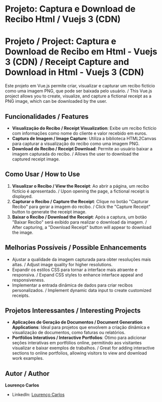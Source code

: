 # Projeto: Captura e Download de Recibo Html / Vuejs 3 (CDN)

# Projeto / Project: Captura e Download de Recibo em Html - Vuejs 3 (CDN) / Receipt Capture and Download in Html - Vuejs 3 (CDN)

Este projeto em Vue.js permite criar, visualizar e capturar um recibo fictício como uma imagem PNG, que pode ser baixada pelo usuário.
/ This Vue.js project allows you to create, visualize, and capture a fictional receipt as a PNG image, which can be downloaded by the user.

## Funcionalidades / Features

- **Visualização do Recibo / Receipt Visualization**: Exibe um recibo fictício com informações como nome do cliente e valor recebido em euros.
- **Captura de Imagem / Image Capture**: Utiliza a biblioteca HTML2Canvas para capturar a visualização do recibo como uma imagem PNG.
- **Download do Recibo / Receipt Download**: Permite ao usuário baixar a imagem capturada do recibo.
/ Allows the user to download the captured receipt image.

## Como Usar / How to Use

1. **Visualizar o Recibo / View the Receipt**: Ao abrir a página, um recibo fictício é apresentado.
/ Upon opening the page, a fictional receipt is displayed.
2. **Capturar o Recibo / Capture the Receipt**: Clique no botão "Capturar Recibo" para gerar a imagem do recibo.
/ Click the "Capture Receipt" button to generate the receipt image.
3. **Baixar o Recibo / Download the Receipt**: Após a captura, um botão "Baixar Recibo" será exibido para realizar o download da imagem.
/ After capturing, a "Download Receipt" button will appear to download the image.

## Melhorias Possíveis / Possible Enhancements

- Ajustar a qualidade da imagem capturada para obter resoluções mais altas.
/ Adjust image quality for higher resolutions.
- Expandir os estilos CSS para tornar a interface mais atraente e responsiva.
/ Expand CSS styles to enhance interface appeal and responsiveness.
- Implementar a entrada dinâmica de dados para criar recibos personalizados.
/ Implement dynamic data input to create customized receipts.

## Projetos Interessantes / Interesting Projects

- **Aplicações de Geração de Documentos / Document Generation Applications**: Ideal para projetos que envolvem a criação dinâmica e visualização de documentos, como faturas ou relatórios.
- **Portfólios Interativos / Interactive Portfolios**: Ótimo para adicionar seções interativas em portfólios online, permitindo aos visitantes visualizar e baixar exemplos de trabalhos.
/ Great for adding interactive sections to online portfolios, allowing visitors to view and download work examples.

## Autor / Author

**Lourenço Carlos**
- LinkedIn: [Lourenço Carlos](https://www.linkedin.com/in/louren%C3%A7o-carlos-25a162146/)
